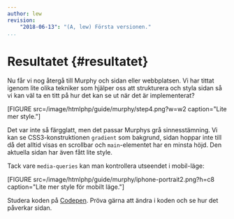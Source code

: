 ```yaml
---
author: lew
revision:
    "2018-06-13": "(A, lew) Första versionen."
...
```

Resultatet {#resultatet}
=======================

Nu får vi nog återgå till Murphy och sidan eller webbplatsen. Vi har tittat igenom lite olika tekniker som hjälper oss att strukturera och styla sidan så vi kan väl ta en titt på hur det kan se ut när det är implementerat?

[FIGURE src=/image/htmlphp/guide/murphy/step4.png?w=w2 caption="Lite mer style."]

Det var inte så färgglatt, men det passar Murphys grå sinnesstämning. Vi kan se CSS3-konstruktionen `gradient` som bakgrund, sidan hoppar inte till då det alltid visas en scrollbar och `main`-elementet har en minsta höjd. Den aktuella sidan har även fått lite style.

Tack vare `media-queries` kan man kontrollera utseendet i mobil-läge:

[FIGURE src=/image/htmlphp/guide/murphy/iphone-portrait2.png?h=c8 caption="Lite mer style för mobilt läge."]

Studera koden på [Codepen](https://codepen.io/dbwebb/pen/MXBVJq). Pröva gärna att ändra i koden och se hur det påverkar sidan.
